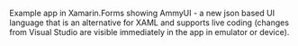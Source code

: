 Example app in Xamarin.Forms showing AmmyUI - a new json based UI language that is an alternative for XAML and supports live coding (changes from Visual Studio are visible immediately in the app in emulator or device).
